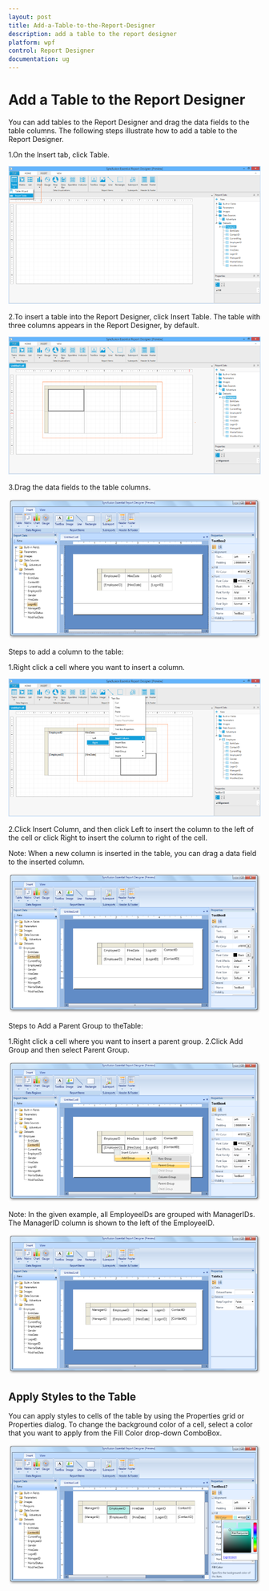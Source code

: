 ```yaml
---
layout: post
title: Add-a-Table-to-the-Report-Designer
description: add a table to the report designer
platform: wpf
control: Report Designer
documentation: ug
---
```


# Add a Table to the Report Designer

You can add tables to the Report Designer and drag the data fields to the table columns. The following steps illustrate how to add a table to the Report Designer. 

1.On the Insert tab, click Table.



  ![C:/Users/arshiazeba/AppData/Local/Microsoft/Windows/Temporary Internet Files/Content.Word/Fig20.png](Add-a-Table-to-the-Report-Designer_images/Add-a-Table-to-the-Report-Designer_img1.png)



2.To insert a table into the Report Designer, click Insert Table. The table with three columns appears in the Report Designer, by default. 



  ![C:/Users/arshiazeba/AppData/Local/Microsoft/Windows/Temporary Internet Files/Content.Word/Fig21.png](Add-a-Table-to-the-Report-Designer_images/Add-a-Table-to-the-Report-Designer_img2.png)





3.Drag the data fields to the table columns.



  ![C:/Users/radhas/Desktop/DesignerDocument/sshot-10.png](Add-a-Table-to-the-Report-Designer_images/Add-a-Table-to-the-Report-Designer_img3.png)



Steps to add a column to the table:

1.Right click a cell where you want to insert a column. 

  ![C:/Users/arshiazeba/AppData/Local/Microsoft/Windows/Temporary Internet Files/Content.Word/Fig23.png](Add-a-Table-to-the-Report-Designer_images/Add-a-Table-to-the-Report-Designer_img4.png)





2.Click Insert Column, and then click Left to insert the column to the left of the cell or click Right to insert the column to right of the cell.

Note: When a new column is inserted in the table, you can drag a data field to the inserted column.


  ![C:/Users/radhas/Desktop/DesignerDocument/sshot-12.png](Add-a-Table-to-the-Report-Designer_images/Add-a-Table-to-the-Report-Designer_img5.png)



Steps to Add a Parent Group to theTable:

1.Right click a cell where you want to insert a parent group. 
2.Click Add Group and then select Parent Group.



  ![C:/Users/radhas/Desktop/DesignerDocument/sshot-13.png](Add-a-Table-to-the-Report-Designer_images/Add-a-Table-to-the-Report-Designer_img6.png)



Note: In the given example, all EmployeeIDs are grouped with ManagerIDs. The ManagerID column is shown to the left of the EmployeeID.



  ![C:/Users/radhas/Desktop/DesignerDocument/sshot-14.png](Add-a-Table-to-the-Report-Designer_images/Add-a-Table-to-the-Report-Designer_img7.png)



## Apply Styles to the Table 

You can apply styles to cells of the table by using the Properties grid or Properties dialog. To change the background color of a cell, select a color that you want to apply from the Fill Color drop-down ComboBox.



  ![C:/Users/radhas/Desktop/DesignerDocument/sshot-16.png](Add-a-Table-to-the-Report-Designer_images/Add-a-Table-to-the-Report-Designer_img8.png)




